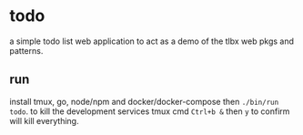 todo
====

a simple todo list web application to act as a demo of the tlbx web pkgs and patterns.

## run

install tmux, go, node/npm and docker/docker-compose then `./bin/run todo`. to kill the development
 services tmux cmd `Ctrl+b &` then `y` to confirm will kill everything.
